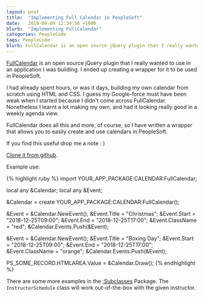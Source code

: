 ```yaml
---
layout: post
title:  "Implementing Full Calendar in PeopleSoft"
date:   2019-09-09 12:34:56 +1000
blurb:  "Implementing FullCalendar"
categories: PeopleCode
tags: PeopleCode
blurb: FullCalendar is an open source jQuery plugin that I really wanted to use in an application I was building. I ended up creating a wrapper for it to be used in PeopleSoft.
---
```


[FullCalendar](https://fullcalendar.io) is an open source jQuery plugin that I
really wanted to use in an application I was building. I ended up creating a wrapper
for it to be used in PeopleSoft.

I had already spent hours, or was it days, building my own calendar from scratch using HTML and CSS.
I guess my Google-force must have been weak when I started because I didn't come
across FullCalendar. Nonetheless I learnt a lot making my own, and had it looking
really good in a weekly agenda view.

FullCalendar does all this and more, of course, so I have written a wrapper that
allows you to easily create and use calendars in PeopleSoft.

If you find this useful drop me a note : )

[Clone it from github](https://github.com/evlPanda/PeopleSoftFullCalendar).

Example use:

{% highlight ruby %}
import YOUR_APP_PACKAGE:CALENDAR:FullCalendar;

local any &Calendar;
local any &Event;

&Calendar = create YOUR_APP_PACKAGE:CALENDAR:FullCalendar();

&Event = &Calendar.NewEvent();
&Event.Title = "Christmas";
&Event.Start = "2018-12-25T09:00";
&Event.End = "2018-12-25T17:00";
&Event.ClassName = "red";
&Calendar.Events.Push(&Event);

&Event = &Calendar.NewEvent();
&Event.Title = "Boxing Day";
&Event.Start = "2018-12-25T09:00";
&Event.End = "2018-12-25T17:00";
&Event.ClassName = "orange";
&Calendar.Events.Push(&Event);

PS_SOME_RECORD.HTMLAREA.Value = &Calendar.Draw();
{% endhighlight %}

There are some more examples in the [:Subclasses](https://github.com/evlPanda/PeopleSoftFullCalendar/tree/master/Subclasses) Package.
The ```InstructorSchedule``` class will work out-of-the-box with the given instructor.
